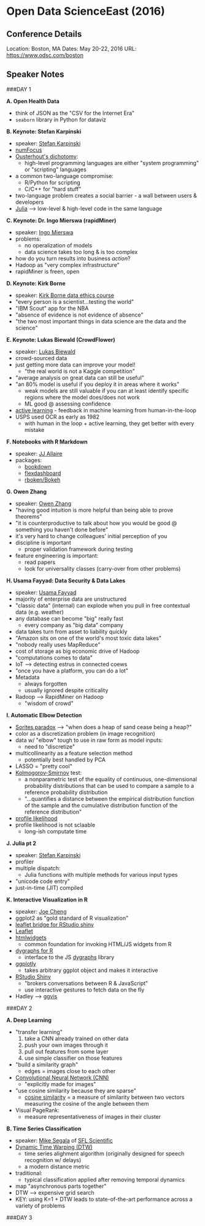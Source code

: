 # Open Data ScienceEast (2016)

## Conference Details

Location: Boston, MA
Dates: May 20-22, 2016
URL: https://www.odsc.com/boston

## Speaker Notes

###DAY 1

**A. Open Health Data**

- think of JSON as the "CSV for the Internet Era"
- ```seaborn``` library in Python for dataviz

**B. Keynote: Stefan Karpinski**

- speaker: [Stefan Karpinski](http://karpinski.org/)
- [numFocus](http://www.numfocus.org/)
- [Ousterhout's dichotomy](https://en.wikipedia.org/wiki/Ousterhout%27s_dichotomy):
	- high-level programming languages are either "system programming" or "scripting" languages
- a common two-language compromise:
	- R/Python for scripting
	- C/C++ for "hard stuff"
- two-language problem creates a social barrier - a wall between users & developers
- [Julia](http://julialang.org/) --> low-level & high-level code in the same language

**C. Keynote: Dr. Ingo Mierswa (rapidMiner)**

- speaker: [Ingo Mierswa](http://www.kdnuggets.com/2014/06/interview-ingo-mierswa-rapidminer-analytics-turning-points.html)
- problems:
	- no operalization of models
	- data science takes too long & is too complex
- how do you turn results into business *action*?
- Hadoop as "very complex infrastructure"
- rapidMiner is freen, open

**D. Keynote: Kirk Borne**

- speaker: [Kirk Borne data ethics course](http://kirkborne.net/cds151/)
- "every person is a scientist...testing the world"
- "IBM Scout" app for the NBA
- "absence of evidence is not evidence of absence"
- "the two most important things in data science are the data and the science"

**E. Keynote: Lukas Biewald (CrowdFlower)**

- speaker: [Lukas Biewald](https://en.wikipedia.org/wiki/Lukas_Biewald)
- crowd-sourced data
- just getting more data can improve your model!
	- "the real world is not a Kaggle competition"
- "average analysis on great data can still be useful"
- "an 80% model is useful if you deploy it in areas where it works"
	- weak models are still valuable if you can at least identify specific regions where the model does/does not work
	- ML good @ assessing confidence
- [active learning](https://en.wikipedia.org/wiki/Active_learning_(machine_learning)) - feedback in machine learning from human-in-the-loop
- USPS used OCR as early as 1982
	- with human in the loop + active learning, they get better with every mistake
	
**F. Notebooks with R Markdown**

- speaker: [JJ Allaire](https://en.wikipedia.org/wiki/Joseph_J._Allaire)
- packages:
	- [bookdown](https://bookdown.org/yihui/bookdown/)
	- [flexdashboard](http://rmarkdown.rstudio.com/flexdashboard/)
	- [rboken/Bokeh](http://hafen.github.io/rbokeh/)

**G. Owen Zhang**

- speaker: [Owen Zhang](http://blog.kaggle.com/2015/06/22/profiling-top-kagglers-owen-zhang-currently-1-in-the-world/)
- "having good intuition is more helpful than being able to prove theorems"
- "it is counterproductive to talk about how you would be good @ something you haven't done before"
- it's very hard to change colleagues' initial perception of you
- discipline is important
	- proper validation framework during testing
- feature engineering is important:
	- read papers
	- look for universality classes (carry-over from other problems)

**H. Usama Fayyad: Data Security & Data Lakes**

- speaker: [Usama Fayyad](https://uk.linkedin.com/in/ufayyad)
- majority of enterprise data are unstructured
- "classic data" (internal) can explode when you pull in free contextual data (e.g. weather)
- any database can become "big" really fast
	- every company as "big data" company
- data takes turn from asset to liability quickly
- "Amazon sits on one of the world's most toxic data lakes"
- "nobody really uses MapReduce"
- cost of storage as big economic drive of Hadoop
- "computations comes to data"
- IoT --> detecting estrus in connected coews
- "once you have a platform, you can do a lot"
- Metadata
	- always forgotten
	- usually ignored despite criticality
- Radoop --> RapidMiner on Hadoop
	- "wisdom of crowd"

**I. Automatic Elbow Detection**

- [Sorites paradox](https://en.wikipedia.org/wiki/Sorites_paradox) --> "when does a heap of sand cease being a heap?"
- color as a discretization problem (in image recognition)
- data w/ "elbow" tough to use in raw form as model inputs:
	- need to "discretize"
- multicollinearity as a feature selection method
	- potentially best handled by PCA
- LASSO = "pretty cool"
- [Kolmogorov-Smirnov](https://en.wikipedia.org/wiki/Kolmogorov%E2%80%93Smirnov_test) test:
	- a nonparametric test of the equality of continuous, one-dimensional probability distributions that can be used to compare a sample to a reference probability distribution
	- "...quantifies a distance between the empirical distribution function of the sample and the cumulative distribution function of the reference distribution"
- [profile likelihood](https://www.stat.tamu.edu/~suhasini/teaching613/profile_likelihood.pdf)
- profile likelihood is not sclaable
	- long-ish computate time
	
**J. Julia pt 2**

- speaker: [Stefan Karpinski](http://karpinski.org/)
- profiler
- multiple dispatch:
	- Julia functions with multiple methods for various input types
- "unicode code entry"
- just-in-time (JIT) compiled

**K. Interactive Visualization in R**

- speaker: [Joe Cheng](https://github.com/jcheng5)
- ggplot2 as "gold standard of R visualization"
- [leaflet bridge for RStudio shiny](http://rstudio.github.io/leaflet/)
- [Leaflet](http://leafletjs.com/)
- [htmlwidgets](http://www.htmlwidgets.org/)
	- common foundation for invoking HTML/JS widgets from R
- [dygraphs for R](https://rstudio.github.io/dygraphs/)
	- interface to the JS [dygraphs](http://dygraphs.com/) library
- [ggplotly](https://github.com/tdhock/ggplotly)
	- takes arbitrary ggplot object and makes it interactive
- [RStudio Shiny](http://shiny.rstudio.com/)
	- "brokers conversations between R & JavaScript"
	- use interactive gestures to fetch data on the fly
- Hadley --> [ggvis](http://ggvis.rstudio.com/)

###DAY 2

**A. Deep Learning**

- "transfer learning"
	1. take a CNN already trained on other data
	2. push your own images through it
	3. pull out features from some layer
	4. use simple classifier on those features
- "build a similarity graph"
	- edges = images close to each other
- [Convolutional Neural Network (CNN)](https://en.wikipedia.org/wiki/Convolutional_neural_network)
	- "explicitly made for images"
- "use cosine similarity because they are sparse"
	- [cosine similarity](https://en.wikipedia.org/wiki/Cosine_similarity) = a measure of similarity between two vectors measuring the cosine of the angle between them
- Visual PageRank:
	- measure representativeness of images in their cluster
	
**B. Time Series Classification**

- speaker: [Mike Segala](https://www.linkedin.com/in/michael-segala-ph-d-5a65654b) of [SFL Scientific](http://sflscientific.com/)
- [Dynamic Time Warping (DTW)](http://www.psb.ugent.be/cbd/papers/gentxwarper/DTWalgorithm.htm)
	- time series alighment algorithm (originally designed for speech recognition w/ delays)
	- a modern distance metric
- traditional:
	- typical classification applied after removing temporal dynamics
- map "asynchronous parts together"
- DTW --> expensive grid search
- KEY: using K=1 + DTW leads to state-of-the-art performance across a variety of problems

###DAY 3